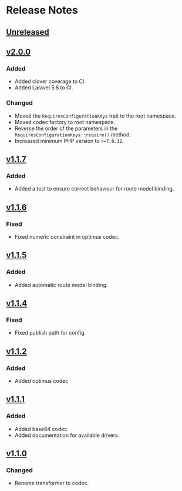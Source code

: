# Release Notes

## [Unreleased](https://github.com/markwalet/laravel-hashed-route/compare/v2.0.0...master)

## [v2.0.0](https://github.com/markwalet/laravel-hashed-route/compare/v1.1.8...2.0.0)

### Added
- Added clover coverage to CI.
- Added Laravel 5.8 to CI.

### Changed
- Moved the `RequiresConfigurationKeys` trait to the root namespace.
- Moved codec factory to root namespace.
- Reverse the order of the parameters in the `RequiresConfigurationKeys::require()` method.
- Increased minimum PHP version to `>=7.0.12`.

## [v1.1.7](https://github.com/markwalet/laravel-hashed-route/compare/v1.1.5...v1.1.7)

### Added
- Added a test to ensure correct behaviour for route model binding.

## [v1.1.6](https://github.com/markwalet/laravel-hashed-route/compare/v1.1.5...v1.1.6)

### Fixed
- Fixed numeric constraint in optimus codec.

## [v1.1.5](https://github.com/markwalet/laravel-hashed-route/compare/v1.1.4...v1.1.5)

### Added
- Added automatic route model binding.

## [v1.1.4](https://github.com/markwalet/laravel-hashed-route/compare/v1.1.2...v1.1.4)

### Fixed
- Fixed publish path for config.

## [v1.1.2](https://github.com/markwalet/laravel-hashed-route/compare/v1.1.1...v1.1.2)

### Added
- Added optimus codec

## [v1.1.1](https://github.com/markwalet/laravel-hashed-route/compare/v1.1.0...v1.1.1)

### Added
- Added base64 codec
- Added documentation for available drivers.

## [v1.1.0](https://github.com/markwalet/laravel-hashed-route/compare/v1.0.0...v1.1.0)

### Changed
- Rename transformer to codec.
